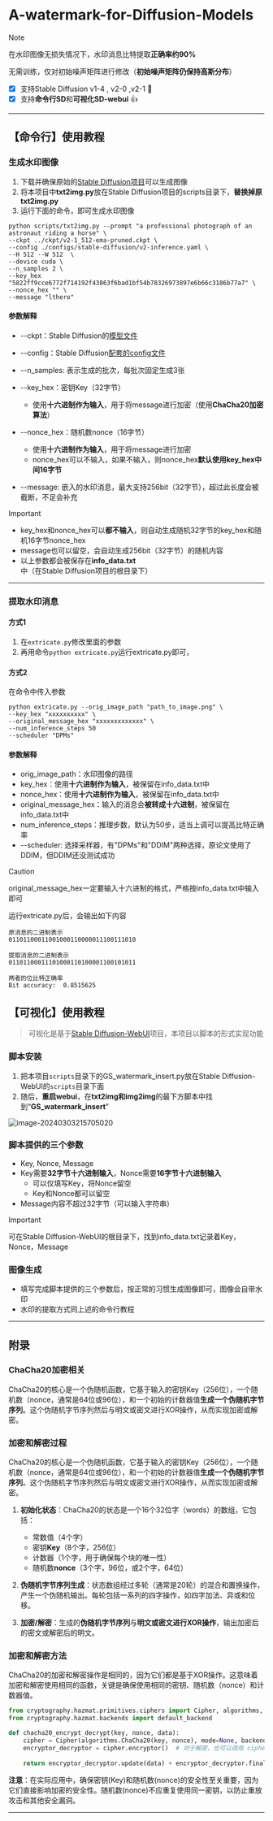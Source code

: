 # A-watermark-for-Diffusion-Models

> [!NOTE]
> 在水印图像无损失情况下，水印消息比特提取**正确率约90%**
>
> 无需训练，仅对初始噪声矩阵进行修改（**初始噪声矩阵仍保持高斯分布**）

 

- [x] 支持Stable Diffusion v1-4 , v2-0 ,v2-1 :tada:
- [x] 支持**命令行SD**和**可视化SD-webui** :+1:

-----------




## 【命令行】使用教程

### 生成水印图像

1. 下载并确保原始的[Stable Diffusion项目](https://github.com/Stability-AI/stablediffusion)可以生成图像
2. 将本项目中**txt2img.py**放在Stable Diffusion项目的scripts目录下，**替换掉原txt2img.py**
3. 运行下面的命令，即可生成水印图像

```shell
python scripts/txt2img.py --prompt "a professional photograph of an astronaut riding a horse" \
--ckpt ../ckpt/v2-1_512-ema-pruned.ckpt \
--config ./configs/stable-diffusion/v2-inference.yaml \
--H 512 --W 512  \
--device cuda \
--n_samples 2 \
--key_hex "5822ff9cce6772f714192f43863f6bad1bf54b78326973897e6b66c3186b77a7" \
--nonce_hex "" \
--message "lthero"
```

 



#### 参数解释

* --ckpt：Stable Diffusion的[模型文件](https://huggingface.co/stabilityai/stable-diffusion-2-1/tree/main)

* --config：Stable Diffusion[配套的config文件](https://github.com/Stability-AI/stablediffusion/tree/main/configs/stable-diffusion)

* --n_samples: 表示生成的批次，每批次固定生成3张

* --key_hex：密钥Key（32字节）
  * 使用**十六进制作为输入**，用于将message进行加密（使用**ChaCha20加密算法**）
  
* --nonce_hex：随机数nonce（16字节）
  * 使用**十六进制作为输入**，用于将message进行加密
  * nonce_hex可以不输入，如果不输入，则nonce_hex**默认使用key_hex中间16字节**
  
* --message: 嵌入的水印消息，最大支持256bit（32字节），超过此长度会被截断，不足会补充

  

 

> [!important]
>
> * key_hex和nonce_hex可以**都不输入**，则自动生成随机32字节的key_hex和随机16字节nonce_hex
> * message也可以留空，会自动生成256bit（32字节）的随机内容
> * 以上参数都会被保存在**info_data.txt**中（在Stable Diffusion项目的根目录下）



------



### 提取水印消息

#### 方式1

1. 在`extricate.py`修改里面的参数
2. 再用命令`python extricate.py`运行extricate.py即可，

#### 方式2

在命令中传入参数

```shell
python extricate.py --orig_image_path "path_to_image.png" \
--key_hex "xxxxxxxxxx" \
--original_message_hex "xxxxxxxxxxxxx" \
--num_inference_steps 50
--scheduler "DPMs"
```

#### 参数解释

* orig_image_path：水印图像的路径
* key_hex：使用**十六进制作为输入**，被保留在info_data.txt中
* nonce_hex：使用**十六进制作为输入**，被保留在info_data.txt中
* original_message_hex：输入的消息会**被转成十六进制**，被保留在info_data.txt中
* num_inference_steps：推理步数，默认为50步，适当上调可以提高比特正确率
* --scheduler: 选择采样器，有"DPMs"和"DDIM"两种选择，原论文使用了DDIM，但DDIM还没测试成功

> [!caution]
>
> original_message_hex一定要输入十六进制的格式，严格按info_data.txt中输入即可

 

运行extricate.py后，会输出如下内容

```shell
原消息的二进制表示
01101100011001000110000011100111010
 
提取消息的二进制表示
01101100011101000110100001100101011
 
两者的位比特正确率
Bit accuracy:  0.8515625
```



## 【可视化】使用教程

> 可视化是基于[Stable Diffusion-WebUI](https://github.com/AUTOMATIC1111/stable-diffusion-webui)项目，本项目以脚本的形式实现功能

### 脚本安装

1. 把本项目`scripts`目录下的GS_watermark_insert.py放在Stable Diffusion-WebUI的`scripts`目录下面
2. 随后，**重启webui**，在**txt2img和img2img**的最下方脚本中找到“**GS_watermark_insert**”

![image-20240303215705020](https://cdn.lthero.cn/post_images/course/ML/image-20240303215705020.png)

### 脚本提供的三个参数

* Key, Nonce, Message
* Key需要**32字节十六进制输入**，Nonce需要**16字节十六进制输入**
  * 可以仅填写Key，将Nonce留空
  * Key和Nonce都可以留空
* Message内容不超过32字节（可以输入字符串）

> [!important]
>
> 可在Stable Diffusion-WebUI的根目录下，找到info_data.txt记录着Key，Nonce，Message

### 图像生成

* 填写完成脚本提供的三个参数后，按正常的习惯生成图像即可，图像会自带水印
* 水印的提取方式同上述的命令行教程



------



## 附录

### ChaCha20加密相关

ChaCha20的核心是一个伪随机函数，它基于输入的密钥Key（256位），一个随机数（nonce，通常是64位或96位），和一个初始的计数器值**生成一个伪随机字节序列**。这个伪随机字节序列然后与明文或密文进行XOR操作，从而实现加密或解密。

### 加密和解密过程

ChaCha20的核心是一个伪随机函数，它基于输入的密钥Key（256位），一个随机数（nonce，通常是64位或96位），和一个初始的计数器值**生成一个伪随机字节序列**。这个伪随机字节序列然后与明文或密文进行XOR操作，从而实现加密或解密。

1. **初始化状态**：ChaCha20的状态是一个16个32位字（words）的数组，它包括：
   - 常数值（4个字）
   - 密钥**Key**（8个字，256位）
   - 计数器（1个字，用于确保每个块的唯一性）
   - 随机数**nonce**（3个字，96位，或2个字，64位）

2. **伪随机字节序列生成**：状态数组经过多轮（通常是20轮）的混合和置换操作，产生一个伪随机输出。每轮包括一系列的四字操作，如四字加法、异或和位移。

3. **加密/解密**：生成的**伪随机字节序列**与**明文或密文进行XOR操作**，输出加密后的密文或解密后的明文。

### 加密和解密方法

ChaCha20的加密和解密操作是相同的，因为它们都是基于XOR操作。这意味着加密和解密使用相同的函数，关键是确保使用相同的密钥、随机数（nonce）和计数器值。

```python
from cryptography.hazmat.primitives.ciphers import Cipher, algorithms, modes
from cryptography.hazmat.backends import default_backend

def chacha20_encrypt_decrypt(key, nonce, data):
    cipher = Cipher(algorithms.ChaCha20(key, nonce), mode=None, backend=default_backend())
    encryptor_decryptor = cipher.encryptor()  # 对于解密，也可以调用 cipher.decryptor()
    
    return encryptor_decryptor.update(data) + encryptor_decryptor.finalize()
```

**注意**：在实际应用中，确保密钥(Key)和随机数(nonce)的安全性至关重要，因为它们直接影响加密的安全性。随机数(nonce)不应重复使用同一密钥，以防止重放攻击和其他安全漏洞。



-----------

